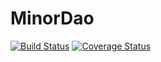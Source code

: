 # MinorDao

[![Build Status](https://travis-ci.org/weinvent/minorDao.svg)](https://travis-ci.org/weinvent/minorDao)
[![Coverage Status](https://coveralls.io/repos/github/weinvent/minorDao/badge.svg)](https://coveralls.io/github/weinvent/minorDao)

